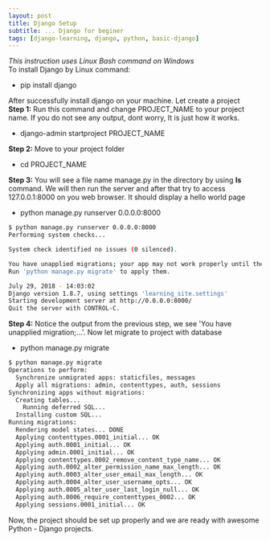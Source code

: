 ```yaml
---
layout: post
title: Django Setup
subtitle: ... Django for beginer
tags: [django-learning, django, python, basic-django]
---
```


_This instruction uses Linux Bash command on Windows_<br>
To install Django by Linux command:
* pip install django

After successfully install django on your machine. Let create a project<br>
**Step 1:** Run this command and change PROJECT_NAME to your project name. If you do not see any output, dont worry, It is just how it works.
* django-admin startproject PROJECT_NAME

**Step 2:** Move to your project folder
* cd PROJECT_NAME

**Step 3:** You will see a file name manage.py in the directory by using **ls** command. We will then run the server and after that try to access 127.0.0.1:8000 on you web browser. It should display a hello world page
* python manage.py runserver 0.0.0.0:8000
```sh
$ python manage.py runserver 0.0.0.0:8000
Performing system checks...

System check identified no issues (0 silenced).

You have unapplied migrations; your app may not work properly until they are applied.
Run 'python manage.py migrate' to apply them.

July 29, 2018 - 14:03:02
Django version 1.8.7, using settings 'learning_site.settings'
Starting development server at http://0.0.0.0:8000/
Quit the server with CONTROL-C.
```

**Step 4:** Notice the output from the previous step, we see 'You have unapplied migration;...'. Now let migrate to project with database
* python manage.py migrate
```sh
$ python manage.py migrate
Operations to perform:
  Synchronize unmigrated apps: staticfiles, messages
  Apply all migrations: admin, contenttypes, auth, sessions
Synchronizing apps without migrations:
  Creating tables...
    Running deferred SQL...
  Installing custom SQL...
Running migrations:
  Rendering model states... DONE
  Applying contenttypes.0001_initial... OK
  Applying auth.0001_initial... OK
  Applying admin.0001_initial... OK
  Applying contenttypes.0002_remove_content_type_name... OK
  Applying auth.0002_alter_permission_name_max_length... OK
  Applying auth.0003_alter_user_email_max_length... OK
  Applying auth.0004_alter_user_username_opts... OK
  Applying auth.0005_alter_user_last_login_null... OK
  Applying auth.0006_require_contenttypes_0002... OK
  Applying sessions.0001_initial... OK
```
Now, the project should be set up properly and we are ready with awesome Python - Django projects.
